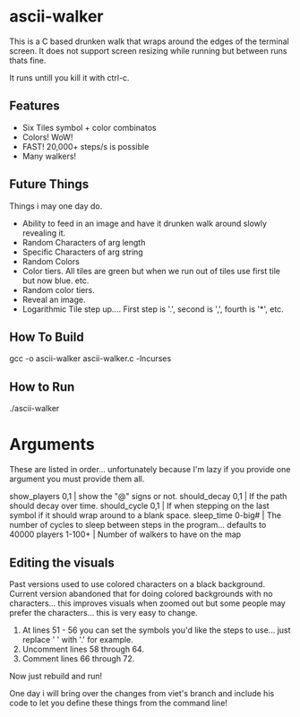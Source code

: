 # ascii-walker

This is a C based drunken walk that wraps around the edges of the terminal screen.
It does not support screen resizing while running but between runs thats fine.

It runs untill you kill it with ctrl-c.

Features
----------

- Six Tiles symbol + color combinatos
- Colors! WoW!
- FAST!  20,000+ steps/s is possible
- Many walkers!

Future Things
--------------

Things i may one day do.

- Ability to feed in an image and have it drunken walk around slowly revealing it.
- Random Characters of arg length
- Specific Characters of arg string
- Random Colors
- Color tiers.  All tiles are green but when we run out of tiles use first tile but now blue. etc.
- Random color tiers.
- Reveal an image.
- Logarithmic Tile step up.... First step is '.', second is ',', fourth is '*', etc.

How To Build
-------------

gcc -o ascii-walker ascii-walker.c -lncurses

How to Run
-----------
./ascii-walker

# Arguments

These are listed in order... unfortunately because I'm lazy if you provide one argument you must provide them all.

show_players 0,1 | show the "@" signs or not.
should_decay 0,1 | If the path should decay over time.
should_cycle 0,1  | If when stepping on the last symbol if it should wrap around to a blank space.
sleep_time 0-big# | The number of cycles to sleep between steps in the program... defaults to 40000
players 1-100+ | Number of walkers to have on the map


Editing the visuals
-------------------

Past versions used to use colored characters on a black background.
Current version abandoned that for doing colored backgrounds with no characters... this improves visuals when zoomed out
but some people may prefer the characters... this is very easy to change.

1. At lines 51 - 56 you can set the symbols you'd like the steps to use... just replace ' ' with '.' for example.
2. Uncomment lines 58 through 64.
3. Comment lines 66 through 72.

Now just rebuild and run!

One day i will bring over the changes from viet's branch and include his code to let you define these things from the command line!